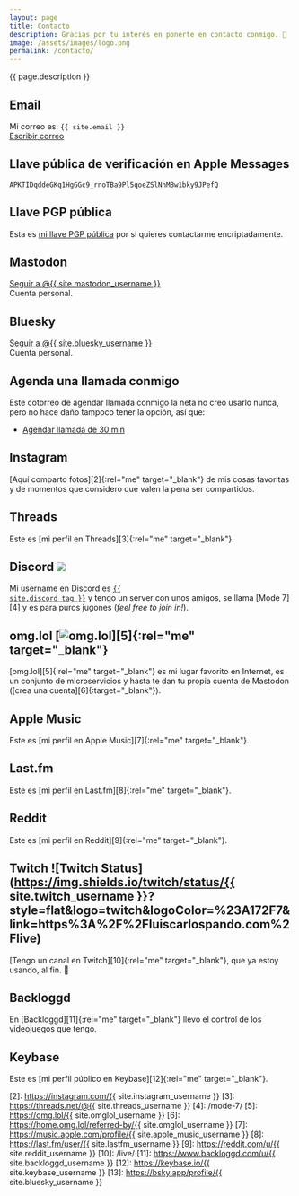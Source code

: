 ```yaml
---
layout: page
title: Contacto
description: Gracias por tu interés en ponerte en contacto conmigo. 🥰
image: /assets/images/logo.png
permalink: /contacto/
---
```


<p class="text-center">{{ page.description }}</p>

## <i class="fa-solid fa-envelope"></i> Email

Mi correo es: <code>{{ site.email }}</code><br>
<a href="mailto:{{ site.email }}" class="btn btn-primary btn-sm" data-toggle="tooltip" data-placement="top" title="Escribir correo">
<i class="fa-solid fa-pen-to-square"></i> Escribir correo
</a>

## <i class="fa-solid fa-comment"></i> Llave pública de verificación en Apple Messages

```
APKTIDqddeGKq1HgGGc9_rnoTBa9Pl5qoeZSlNhMBw1bky9JPefQ
```

## <i class="fa-solid fa-key"></i> Llave PGP pública

Esta es [mi llave PGP pública][1] por si quieres contactarme encriptadamente.

## <i class="fa-brands fa-mastodon"></i> Mastodon

<a rel="me" href="{{ site.mastodon_url }}" class="btn btn-primary btn-sm" data-toggle="tooltip" data-placement="top" title="Seguir a @{{ site.mastodon_username }} en Mastodon" target="_blank">
<i class="fa-brands fa-mastodon"></i> Seguir a @{{ site.mastodon_username }}
</a>
<br>
Cuenta personal.

## <i class="fa-brands fa-bluesky"></i> Bluesky

<a rel="me" href="{{ site.bluesky_url }}" class="btn btn-primary btn-sm" data-toggle="tooltip" data-placement="top" title="Seguir a @{{ site.bluesky_username }} en Bluesky" target="_blank">
<i class="fa-brands fa-bluesky"></i> Seguir a @{{ site.bluesky_username }}
</a>
<br>
Cuenta personal.

## <i class="fa-solid fa-calendar-days"></i> Agenda una llamada conmigo

Este cotorreo de agendar llamada conmigo la neta no creo usarlo nunca, pero no hace daño tampoco tener la opción, así que:

<ul class="list-inline">
<li class="list-inline-item">
<a href="https://cal.com/luiscarlospando/30min" class="btn btn-primary btn-sm" data-toggle="tooltip" data-placement="top" title="Agendar llamada de 30 min" target="_blank"><i class="fa-solid fa-video"></i> Agendar llamada de 30 min</a>
</li>
</ul>

## <i class="fa-brands fa-instagram"></i> Instagram

[Aquí comparto fotos][2]{:rel="me" target="_blank"} de mis cosas favoritas y de momentos que considero que valen la pena ser compartidos.

## <i class="fa-brands fa-threads"></i> Threads

Este es [mi perfil en Threads][3]{:rel="me" target="_blank"}.

## <i class="fa-brands fa-discord"></i> Discord ![](https://dcbadge.limes.pink/api/shield/86571896581132288?style=flat&theme=discord-inverted)

Mi username en Discord es <a href="{{ site.discord_profile }}" rel="me" target="_blank"><code>{{ site.discord_tag }}</code></a> y tengo un server con unos amigos, se llama [Mode 7][4] y es para puros jugones (_feel free to join in!_).

## <i class="fa-solid fa-heart"></i> omg.lol [![omg.lol](https://omg.8bitsqu.id/?user=mijo)][5]{:rel="me" target="_blank"}

[omg.lol][5]{:rel="me" target="_blank"} es mi lugar favorito en Internet, es un conjunto de microservicios y hasta te dan tu propia cuenta de Mastodon ([crea una cuenta][6]{:target="_blank"}).

## <i class="fa-brands fa-itunes-note"></i> Apple Music

Este es [mi perfil en Apple Music][7]{:rel="me" target="_blank"}.

## <i class="fa-brands fa-lastfm"></i> Last.fm

Este es [mi perfil en Last.fm][8]{:rel="me" target="_blank"}.

## <i class="fa-brands fa-reddit"></i> Reddit

Este es [mi perfil en Reddit][9]{:rel="me" target="_blank"}.

## <i class="fa-brands fa-twitch"></i> Twitch ![Twitch Status](https://img.shields.io/twitch/status/{{ site.twitch_username }}?style=flat&logo=twitch&logoColor=%23A172F7&link=https%3A%2F%2Fluiscarlospando.com%2Flive)

[Tengo un canal en Twitch][10]{:rel="me" target="_blank"}, que ya estoy usando, al fin. 🎉

## <i class="fa-solid fa-gamepad"></i> Backloggd

En [Backloggd][11]{:rel="me" target="_blank"} llevo el control de los videojuegos que tengo.

## <i class="fa-brands fa-keybase"></i> Keybase

Este es [mi perfil público en Keybase][12]{:rel="me" target="_blank"}.

[1]: /keys/

[2]: https://instagram.com/{{ site.instagram_username }}
[3]: https://threads.net/@{{ site.threads_username }}
[4]: /mode-7/
[5]: https://omg.lol/{{ site.omglol_username }}
[6]: https://home.omg.lol/referred-by/{{ site.omglol_username }}
[7]: https://music.apple.com/profile/{{ site.apple_music_username }}
[8]: https://last.fm/user/{{ site.lastfm_username }}
[9]: https://reddit.com/u/{{ site.reddit_username }}
[10]: /live/
[11]: https://www.backloggd.com/u/{{ site.backloggd_username }}
[12]: https://keybase.io/{{ site.keybase_username }}
[13]: https://bsky.app/profile/{{ site.bluesky_username }}
